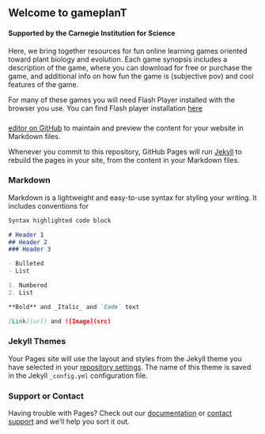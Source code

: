 ## Welcome to gameplanT 
#### Supported by the Carnegie Institution for Science

Here, we bring together resources for fun online learning games oriented toward plant biology and evolution. Each game synopsis includes a description of the game, where you can download for free or purchase the game, and additional info on how fun the game is (subjective pov) and cool features of the game. 

For many of these games you will need Flash Player installed with the browser you use. You can find Flash player installation [here](get.adobe.com/flashplayer/)

### 
[editor on GitHub](https://github.com/gameplanT/gameplanT.github.io/edit/master/index.md) to maintain and preview the content for your website in Markdown files.

Whenever you commit to this repository, GitHub Pages will run [Jekyll](https://jekyllrb.com/) to rebuild the pages in your site, from the content in your Markdown files.

### Markdown

Markdown is a lightweight and easy-to-use syntax for styling your writing. It includes conventions for

```markdown
Syntax highlighted code block

# Header 1
## Header 2
### Header 3

- Bulleted
- List

1. Numbered
2. List

**Bold** and _Italic_ and `Code` text

[Link](url) and ![Image](src)
```

### Jekyll Themes

Your Pages site will use the layout and styles from the Jekyll theme you have selected in your [repository settings](https://github.com/gameplanT/gameplanT.github.io/settings). The name of this theme is saved in the Jekyll `_config.yml` configuration file.

### Support or Contact

Having trouble with Pages? Check out our [documentation](https://docs.github.com/categories/github-pages-basics/) or [contact support](https://github.com/contact) and we’ll help you sort it out.
